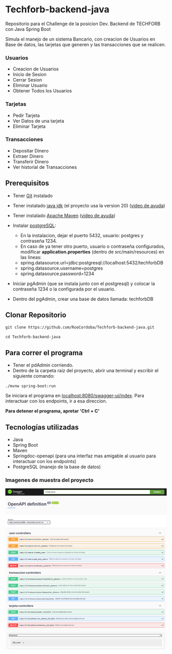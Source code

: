 # Techforb-backend-java
Repositorio para el Challenge de la posicion Dev. Backend de TECHFORB con Java Spring Boot

Simula el manejo de un sistema Bancario, con creacion de Usuarios en Base de datos, las tarjetas que generen y las transacciones que se realicen.

### Usuarios

* Creacion de Usuarios
* Inicio de Sesion
* Cerrar Sesion
* Eliminar Usuario
* Obtener Todos los Usuarios

### Tarjetas

* Pedir Tarjeta
* Ver Datos de una tarjeta
* Eliminar Tarjeta

### Transacciones

* Depositar Dinero
* Extraer Dinero
* Transferir Dinero
* Ver historial de Transacciones

## Prerequisitos

* Tener [Git](https://git-scm.com/) instalado
* Tener instalado [java jdk](https://www.oracle.com/java/technologies/downloads/#java8) (el proyecto usa la version 20) ([video de ayuda](https://www.youtube.com/watch?v=kPWezAZGPks))
* Tener instalado [Apache Maven](https://maven.apache.org/download.cgi) ([video de ayuda](https://www.youtube.com/watch?v=T4-nYT5ubK8))

* Instalar [postgreSQL](https://www.postgresql.org/download/):
   * En la instalacion, dejar el puerto 5432, usuario: postgres y contraseña 1234.
   * En caso de ya tener otro puerto, usuario o contraseña configurados, modificar **application.properties** (dentro de src/main/resources) en las lineas:

    - spring.datasource.url=jdbc:postgresql://localhost:5432/techforbDB
    - spring.datasource.username=postgres
    - spring.datasource.password=1234

* Iniciar pgAdmin (que se instala junto con el postgresql) y colocar la contraseña 1234 o la configurada por el usuario.
* Dentro del pgAdmin, crear una base de datos llamada: techforbDB

## Clonar Repositorio

```
git clone https://github.com/RooCordoba/Techforb-backend-java.git
```
```
cd Techforb-backend-java
```

## Para correr el programa

* Tener el pdAdmin corriendo.
* Dentro de la carpeta raiz del proyecto, abrir una terminal y escribir el siguiente comando:

```
./mvnw spring-boot:run
```

Se iniciara el programa en [localhost:8080/swagger-ui/index](http://localhost:8080/swagger-ui/index.html). Para interactuar con los endpoints, ir a esa direccion.

**Para detener el programa, apretar 'Ctrl + C'**  

## Tecnologías utilizadas

* Java
* Spring Boot
* Maven
* Springdoc-openapi (para una interfaz mas amigable al usuario para interactuar con los endpoints)
* PostgreSQL (manejo de la base de datos)

### Imagenes de muestra del proyecto

![Image Text](https://github.com/RooCordoba/Techforb-backend-java/blob/develop/src/main/java/com/ar/techforb/imagenes-github/Endpoints-imagen.png)